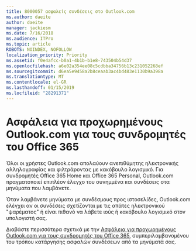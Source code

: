 ```yaml
---
title: 8000057 ασφαλείς συνδέσεις στο Outlook.com
ms.author: daeite
author: daeite
manager: jackiesm
ms.date: 7/16/2018
ms.audience: ITPro
ms.topic: article
ROBOTS: NOINDEX, NOFOLLOW
localization_priority: Priority
ms.assetid: f0e4afcc-b0a1-4b1b-b1e8-743504b54d37
ms.openlocfilehash: a6e02a354ee08c5cdbba34756b13c231052268ef
ms.sourcegitcommit: d6ea5e9458a2b8ceaab3ac4bd483e1130b9a398a
ms.translationtype: MT
ms.contentlocale: el-GR
ms.lasthandoff: 01/15/2019
ms.locfileid: "28291371"
---
```

# <a name="advanced-outlookcom-security-for-office-365-subscribers"></a>Ασφάλεια για προχωρημένους Outlook.com για τους συνδρομητές του Office 365

Όλοι οι χρήστες Outlook.com απολαύουν ανεπιθύμητης ηλεκτρονικής αλληλογραφίας και φιλτράροντας με κακόβουλο λογισμικό. Για συνδρομητές Office 365 Home και Office 365 Personal, Outlook.com πραγματοποιεί επιπλέον έλεγχο του συνημμένα και συνδέσεις στα μηνύματα που λαμβάνετε.
  
Όταν λαμβάνετε μηνύματα με συνδέσμους προς ιστοσελίδες, Outlook.com ελέγχει αν οι συνδέσεις σχετίζονται με τις απάτες ηλεκτρονικού "ψαρέματος" ή είναι πιθανό να λάβετε ιούς ή κακόβουλο λογισμικό στον υπολογιστή σας.
  
Διαβάστε περισσότερα σχετικά με την [Ασφάλεια για προχωρημένους Outlook.com για τους συνδρομητές του Office 365](https://go.microsoft.com/fwlink/p/?linkid=2006140), συμπεριλαμβανομένου του τρόπου κατάργησης ασφαλών συνδέσεων από τα μηνύματά σας.
  

